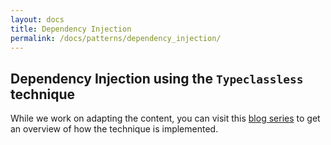 ```yaml
---
layout: docs
title: Dependency Injection
permalink: /docs/patterns/dependency_injection/
---
```


## Dependency Injection using the `Typeclassless` technique

While we work on adapting the content, you can visit this [blog series](http://www.pacoworks.com/2018/02/25/simple-dependency-injection-in-kotlin-part-1/) to get an overview of how the technique is implemented.
